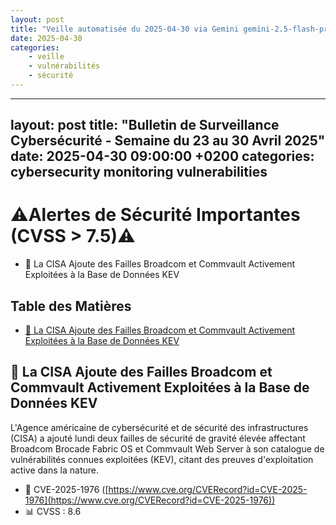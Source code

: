 ```yaml
---
layout: post
title: "Veille automatisée du 2025-04-30 via Gemini gemini-2.5-flash-preview-04-17"
date: 2025-04-30
categories:
    - veille
    - vulnérabilités
    - sécurité
---
```


---
layout: post
title:  "Bulletin de Surveillance Cybersécurité - Semaine du 23 au 30 Avril 2025"
date:   2025-04-30 09:00:00 +0200
categories: cybersecurity monitoring vulnerabilities
---

# ⚠️Alertes de Sécurité Importantes (CVSS > 7.5)⚠️

*   🚨 La CISA Ajoute des Failles Broadcom et Commvault Activement Exploitées à la Base de Données KEV

## Table des Matières

*   [🚨 La CISA Ajoute des Failles Broadcom et Commvault Activement Exploitées à la Base de Données KEV](#-la-cisa-ajoute-des-failles-broadcom-et-commvault-activement-exploitées-à-la-base-de-données-kev)

## 🚨 La CISA Ajoute des Failles Broadcom et Commvault Activement Exploitées à la Base de Données KEV

L'Agence américaine de cybersécurité et de sécurité des infrastructures (CISA) a ajouté lundi deux failles de sécurité de gravité élevée affectant Broadcom Brocade Fabric OS et Commvault Web Server à son catalogue de vulnérabilités connues exploitées (KEV), citant des preuves d'exploitation active dans la nature.

*   🐞 CVE-2025-1976 ([https://www.cve.org/CVERecord?id=CVE-2025-1976](https://www.cve.org/CVERecord?id=CVE-2025-1976))
*   📊 CVSS : 8.6
